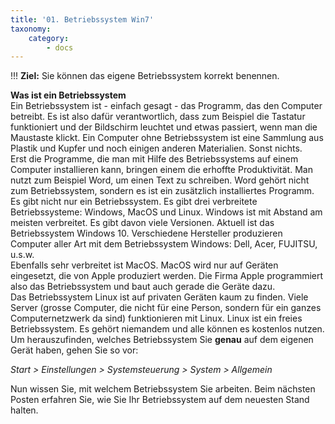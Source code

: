 ```yaml
---
title: '01. Betriebssystem Win7'
taxonomy:
    category:
        - docs
---
```


!!! **Ziel:** Sie können das eigene Betriebssystem korrekt benennen.

**Was ist ein Betriebssystem**<br>
Ein Betriebssystem ist - einfach gesagt - das Programm, das den Computer betreibt. Es ist also dafür verantwortlich, dass zum Beispiel die Tastatur funktioniert und der Bildschirm leuchtet und etwas passiert, wenn man die Maustaste klickt. Ein Computer ohne Betriebssystem ist eine Sammlung aus Plastik und Kupfer und noch einigen anderen Materialien. Sonst nichts.<br>
Erst die Programme, die man mit Hilfe des Betriebssystems auf einem Computer installieren kann, bringen einem die erhoffte Produktivität. Man nutzt zum Beispiel Word, um einen Text zu schreiben. Word gehört nicht zum Betriebssystem, sondern es ist ein zusätzlich installiertes Programm.
Es gibt nicht nur ein Betriebssystem. Es gibt drei verbreitete Betriebssysteme: Windows, MacOS und Linux. Windows ist mit Abstand am meisten verbreitet. Es gibt davon viele Versionen. Aktuell ist das Betriebssystem Windows 10. Verschiedene Hersteller produzieren Computer aller Art mit dem Betriebssystem Windows: Dell, Acer, FUJITSU, u.s.w.<br>
Ebenfalls sehr verbreitet ist MacOS. MacOS wird nur auf Geräten eingesetzt, die von Apple produziert werden. Die Firma Apple programmiert also das Betriebssystem und baut auch gerade die Geräte dazu.<br>
Das Betriebssystem Linux ist auf privaten Geräten kaum zu finden. Viele Server (grosse Computer, die nicht für eine Person, sondern für ein ganzes Computernetzwerk da sind) funktionieren mit Linux. Linux ist ein freies Betriebssystem. Es gehört niemandem und alle können es kostenlos nutzen.
Um herauszufinden, welches Betriebssystem Sie **genau** auf dem eigenen Gerät haben, gehen Sie so vor:<br>

*Start > Einstellungen > Systemsteuerung > System > Allgemein*<br>

Nun wissen Sie, mit welchem Betriebssystem Sie arbeiten. Beim nächsten Posten erfahren Sie, wie Sie Ihr Betriebssystem auf dem neuesten Stand halten.




